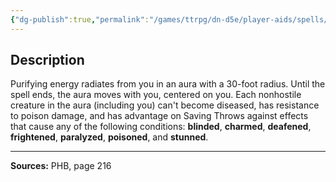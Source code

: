 ```yaml
---
{"dg-publish":true,"permalink":"/games/ttrpg/dn-d5e/player-aids/spells/level-4/aura-of-purity/","tags":["ttrpg/dnd/5e","verbal","concentration","spell"],"noteIcon":""}
---
```



## Description
Purifying energy radiates from you in an aura with a 30-foot radius.
Until the spell ends, the aura moves with you, centered on you.
Each nonhostile creature in the aura (including you) can't become diseased, has resistance to poison damage, and has advantage on Saving Throws against effects that cause any of the following conditions: **blinded**, **charmed**, **deafened**, **frightened**, **paralyzed**, **poisoned**, and **stunned**.

---

**Sources:** PHB, page 216
